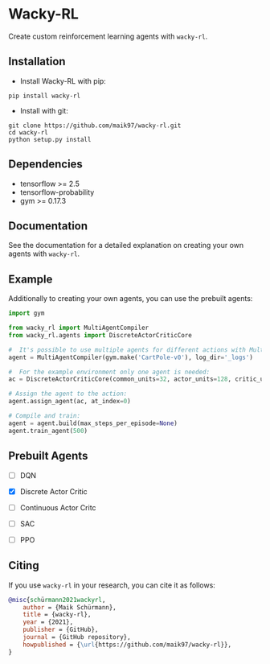 # Wacky-RL

Create custom reinforcement learning agents with `wacky-rl`.

## Installation

- Install Wacky-RL with pip:

```
pip install wacky-rl
```

- Install with git:

```
git clone https://github.com/maik97/wacky-rl.git
cd wacky-rl
python setup.py install
```

## Dependencies

- tensorflow >= 2.5
- tensorflow-probability
- gym >= 0.17.3

## Documentation 

See the documentation for a detailed explanation on creating your own agents with `wacky-rl`.

## Example

Additionally to creating your own agents, you can use the prebuilt agents:

```python
import gym

from wacky_rl import MultiAgentCompiler
from wacky_rl.agents import DiscreteActorCriticCore

#  It's possible to use multiple agents for different actions with MultiAgentCompiler.
agent = MultiAgentCompiler(gym.make('CartPole-v0'), log_dir='_logs')

#  For the example environment only one agent is needed:
ac = DiscreteActorCriticCore(common_units=32, actor_units=128, critic_units=128)

# Assign the agent to the action:
agent.assign_agent(ac, at_index=0)

# Compile and train:
agent = agent.build(max_steps_per_episode=None)
agent.train_agent(500)
```

## Prebuilt Agents

- [ ] DQN
- [x] Discrete Actor Critic 
- [ ] Continuous Actor Critc
- [ ] SAC
- [ ] PPO


## Citing

If you use `wacky-rl` in your research, you can cite it as follows:

```bibtex
@misc{schürmann2021wackyrl,
    author = {Maik Schürmann},
    title = {wacky-rl},
    year = {2021},
    publisher = {GitHub},
    journal = {GitHub repository},
    howpublished = {\url{https://github.com/maik97/wacky-rl}},
}
```
